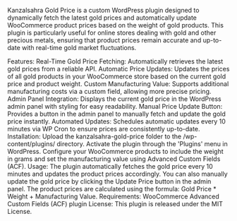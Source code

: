 Kanzalsahra Gold Price is a custom WordPress plugin designed to dynamically fetch the latest gold prices and automatically update WooCommerce product prices based on the weight of gold products. This plugin is particularly useful for online stores dealing with gold and other precious metals, ensuring that product prices remain accurate and up-to-date with real-time gold market fluctuations.

Features:
Real-Time Gold Price Fetching: Automatically retrieves the latest gold prices from a reliable API.
Automatic Price Updates: Updates the prices of all gold products in your WooCommerce store based on the current gold price and product weight.
Custom Manufacturing Value: Supports additional manufacturing costs via a custom field, allowing more precise pricing.
Admin Panel Integration: Displays the current gold price in the WordPress admin panel with styling for easy readability.
Manual Price Update Button: Provides a button in the admin panel to manually fetch and update the gold price instantly.
Automated Updates: Schedules automatic updates every 10 minutes via WP Cron to ensure prices are consistently up-to-date.
Installation:
Upload the kanzalsahra-gold-price folder to the /wp-content/plugins/ directory.
Activate the plugin through the 'Plugins' menu in WordPress.
Configure your WooCommerce products to include the weight in grams and set the manufacturing value using Advanced Custom Fields (ACF).
Usage:
The plugin automatically fetches the gold price every 10 minutes and updates the product prices accordingly.
You can also manually update the gold price by clicking the Update Price button in the admin panel.
The product prices are calculated using the formula: Gold Price * Weight + Manufacturing Value.
Requirements:
WooCommerce
Advanced Custom Fields (ACF) plugin
License:
This plugin is released under the MIT License.
